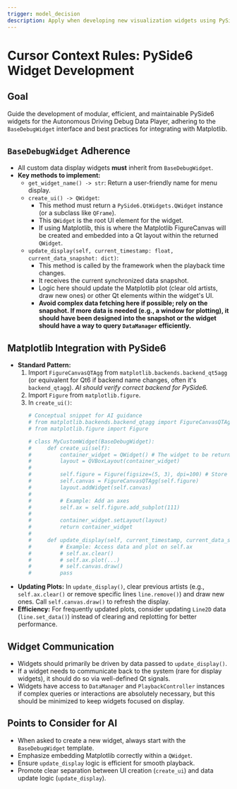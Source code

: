 ```yaml
---
trigger: model_decision
description: Apply when developing new visualization widgets using PySide6 and Matplotlib
---
```


# Cursor Context Rules: PySide6 Widget Development

## Goal
Guide the development of modular, efficient, and maintainable PySide6 widgets for the Autonomous Driving Debug Data Player, adhering to the `BaseDebugWidget` interface and best practices for integrating with Matplotlib.

## `BaseDebugWidget` Adherence
- All custom data display widgets **must** inherit from `BaseDebugWidget`.
- **Key methods to implement:**
    - `get_widget_name() -> str`: Return a user-friendly name for menu display.
    - `create_ui() -> QWidget`:
        - This method must return a `PySide6.QtWidgets.QWidget` instance (or a subclass like `QFrame`).
        - This `QWidget` is the root UI element for the widget.
        - If using Matplotlib, this is where the Matplotlib FigureCanvas will be created and embedded into a Qt layout within the returned `QWidget`.
    - `update_display(self, current_timestamp: float, current_data_snapshot: dict)`:
        - This method is called by the framework when the playback time changes.
        - It receives the current synchronized data snapshot.
        - Logic here should update the Matplotlib plot (clear old artists, draw new ones) or other Qt elements within the widget's UI.
        - **Avoid complex data fetching here if possible; rely on the snapshot. If more data is needed (e.g., a window for plotting), it should have been designed into the snapshot or the widget should have a way to query `DataManager` efficiently.**

## Matplotlib Integration with PySide6
- **Standard Pattern:**
    1. Import `FigureCanvasQTAgg` from `matplotlib.backends.backend_qt5agg` (or equivalent for Qt6 if backend name changes, often it's `backend_qtagg`). *AI should verify correct backend for PySide6.*
    2. Import `Figure` from `matplotlib.figure`.
    3. In `create_ui()`:
        ```python
        # Conceptual snippet for AI guidance
        # from matplotlib.backends.backend_qtagg import FigureCanvasQTAgg
        # from matplotlib.figure import Figure

        # class MyCustomWidget(BaseDebugWidget):
        #     def create_ui(self):
        #         container_widget = QWidget() # The widget to be returned
        #         layout = QVBoxLayout(container_widget)
        #
        #         self.figure = Figure(figsize=(5, 3), dpi=100) # Store figure for later updates
        #         self.canvas = FigureCanvasQTAgg(self.figure)
        #         layout.addWidget(self.canvas)
        #
        #         # Example: Add an axes
        #         self.ax = self.figure.add_subplot(111)
        #
        #         container_widget.setLayout(layout)
        #         return container_widget
        #
        #     def update_display(self, current_timestamp, current_data_snapshot):
        #         # Example: Access data and plot on self.ax
        #         # self.ax.clear()
        #         # self.ax.plot(...)
        #         # self.canvas.draw()
        #         pass
        ```
- **Updating Plots:** In `update_display()`, clear previous artists (e.g., `self.ax.clear()` or remove specific lines `line.remove()`) and draw new ones. Call `self.canvas.draw()` to refresh the display.
- **Efficiency:** For frequently updated plots, consider updating `Line2D` data (`line.set_data()`) instead of clearing and replotting for better performance.

## Widget Communication
- Widgets should primarily be driven by data passed to `update_display()`.
- If a widget needs to communicate back to the system (rare for display widgets), it should do so via well-defined Qt signals.
- Widgets have access to `DataManager` and `PlaybackController` instances if complex queries or interactions are absolutely necessary, but this should be minimized to keep widgets focused on display.

## Points to Consider for AI
- When asked to create a new widget, always start with the `BaseDebugWidget` template.
- Emphasize embedding Matplotlib correctly within a `QWidget`.
- Ensure `update_display` logic is efficient for smooth playback.
- Promote clear separation between UI creation (`create_ui`) and data update logic (`update_display`).